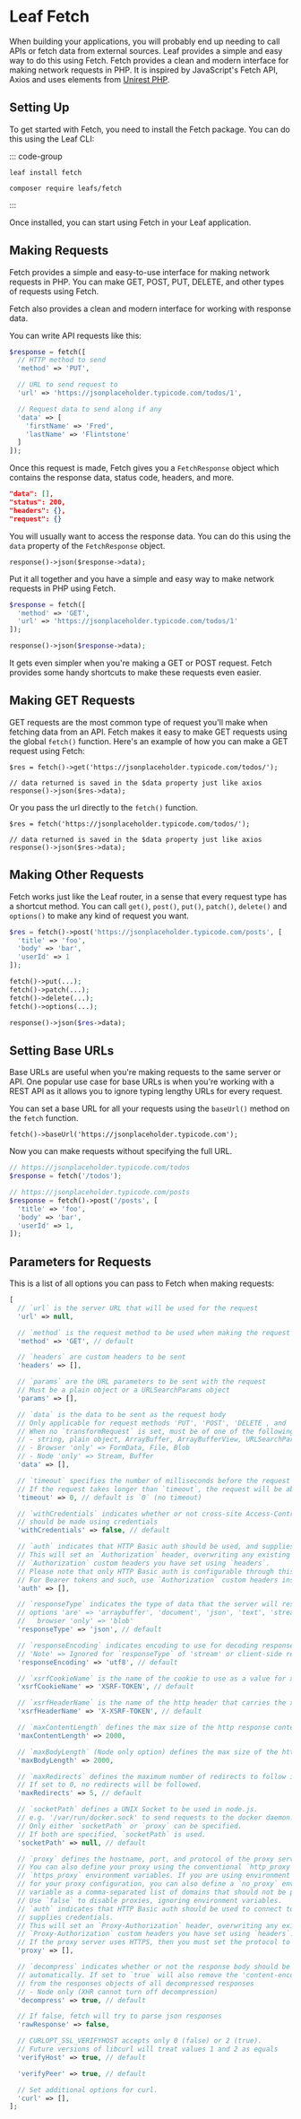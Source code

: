 # Leaf Fetch

When building your applications, you will probably end up needing to call APIs or fetch data from external sources. Leaf provides a simple and easy way to do this using Fetch. Fetch provides a clean and modern interface for making network requests in PHP. It is inspired by JavaScript's Fetch API, Axios and uses elements from [Unirest PHP](https://github.com/Kong/unirest-php).

## Setting Up

To get started with Fetch, you need to install the Fetch package. You can do this using the Leaf CLI:

::: code-group

```bash:no-line-numbers [Leaf CLI]
leaf install fetch
```

```bash:no-line-numbers [Composer]
composer require leafs/fetch
```

:::

Once installed, you can start using Fetch in your Leaf application.

## Making Requests

Fetch provides a simple and easy-to-use interface for making network requests in PHP. You can make GET, POST, PUT, DELETE, and other types of requests using Fetch.

Fetch also provides a clean and modern interface for working with response data.

You can write API requests like this:

```php
$response = fetch([
  // HTTP method to send
  'method' => 'PUT',

  // URL to send request to
  'url' => 'https://jsonplaceholder.typicode.com/todos/1',

  // Request data to send along if any
  'data' => [
    'firstName' => 'Fred',
    'lastName' => 'Flintstone'
  ]
]);
```

Once this request is made, Fetch gives you a `FetchResponse` object which contains the response data, status code, headers, and more.

```json
"data": [],
"status": 200,
"headers": {},
"request": {}
```

You will usually want to access the response data. You can do this using the `data` property of the `FetchResponse` object.

```php:no-line-numbers
response()->json($response->data);
```

Put it all together and you have a simple and easy way to make network requests in PHP using Fetch.

```php
$response = fetch([
  'method' => 'GET',
  'url' => 'https://jsonplaceholder.typicode.com/todos/1'
]);

response()->json($response->data);
```

It gets even simpler when you're making a GET or POST request. Fetch provides some handy shortcuts to make these requests even easier.

## Making GET Requests

GET requests are the most common type of request you'll make when fetching data from an API. Fetch makes it easy to make GET requests using the global `fetch()` function. Here's an example of how you can make a GET request using Fetch:

```php:no-line-numbers
$res = fetch()->get('https://jsonplaceholder.typicode.com/todos/');

// data returned is saved in the $data property just like axios
response()->json($res->data);
```

Or you pass the url directly to the `fetch()` function.

```php:no-line-numbers
$res = fetch('https://jsonplaceholder.typicode.com/todos/');

// data returned is saved in the $data property just like axios
response()->json($res->data);
```

## Making Other Requests

Fetch works just like the Leaf router, in a sense that every request type has a shortcut method. You can call `get()`, `post()`, `put()`, `patch()`, `delete()` and `options()` to make any kind of request you want.

```php
$res = fetch()->post('https://jsonplaceholder.typicode.com/posts', [
  'title' => 'foo',
  'body' => 'bar',
  'userId' => 1
]);

fetch()->put(...);
fetch()->patch(...);
fetch()->delete(...);
fetch()->options(...);

response()->json($res->data);
```

## Setting Base URLs

Base URLs are useful when you're making requests to the same server or API. One popular use case for base URLs is when you're working with a REST API as it allows you to ignore typing lengthy URLs for every request.

You can set a base URL for all your requests using the `baseUrl()` method on the `fetch` function.

```php:no-line-numbers
fetch()->baseUrl('https://jsonplaceholder.typicode.com');
```

Now you can make requests without specifying the full URL.

```php
// https://jsonplaceholder.typicode.com/todos
$response = fetch('/todos');

// https://jsonplaceholder.typicode.com/posts
$response = fetch()->post('/posts', [
  'title' => 'foo',
  'body' => 'bar',
  'userId' => 1,
]);
```

## Parameters for Requests

This is a list of all options you can pass to Fetch when making requests:

```php
[
  // `url` is the server URL that will be used for the request
  'url' => null,

  // `method` is the request method to be used when making the request
  'method' => 'GET', // default

  // `headers` are custom headers to be sent
  'headers' => [],

  // `params` are the URL parameters to be sent with the request
  // Must be a plain object or a URLSearchParams object
  'params' => [],

  // `data` is the data to be sent as the request body
  // Only applicable for request methods 'PUT', 'POST', 'DELETE , and 'PATCH'
  // When no `transformRequest` is set, must be of one of the following types:
  // - string, plain object, ArrayBuffer, ArrayBufferView, URLSearchParams
  // - Browser 'only' => FormData, File, Blob
  // - Node 'only' => Stream, Buffer
  'data' => [],

  // `timeout` specifies the number of milliseconds before the request times out.
  // If the request takes longer than `timeout`, the request will be aborted.
  'timeout' => 0, // default is `0` (no timeout)

  // `withCredentials` indicates whether or not cross-site Access-Control requests
  // should be made using credentials
  'withCredentials' => false, // default

  // `auth` indicates that HTTP Basic auth should be used, and supplies credentials.
  // This will set an `Authorization` header, overwriting any existing
  // `Authorization` custom headers you have set using `headers`.
  // Please note that only HTTP Basic auth is configurable through this parameter.
  // For Bearer tokens and such, use `Authorization` custom headers instead.
  'auth' => [],

  // `responseType` indicates the type of data that the server will respond with
  // options 'are' => 'arraybuffer', 'document', 'json', 'text', 'stream'
  //   browser 'only' => 'blob'
  'responseType' => 'json', // default

  // `responseEncoding` indicates encoding to use for decoding responses (Node.js only)
  // 'Note' => Ignored for `responseType` of 'stream' or client-side requests
  'responseEncoding' => 'utf8', // default

  // `xsrfCookieName` is the name of the cookie to use as a value for xsrf token
  'xsrfCookieName' => 'XSRF-TOKEN', // default

  // `xsrfHeaderName` is the name of the http header that carries the xsrf token value
  'xsrfHeaderName' => 'X-XSRF-TOKEN', // default

  // `maxContentLength` defines the max size of the http response content in bytes allowed in node.js
  'maxContentLength' => 2000,

  // `maxBodyLength` (Node only option) defines the max size of the http request content in bytes allowed
  'maxBodyLength' => 2000,

  // `maxRedirects` defines the maximum number of redirects to follow in node.js.
  // If set to 0, no redirects will be followed.
  'maxRedirects' => 5, // default

  // `socketPath` defines a UNIX Socket to be used in node.js.
  // e.g. '/var/run/docker.sock' to send requests to the docker daemon.
  // Only either `socketPath` or `proxy` can be specified.
  // If both are specified, `socketPath` is used.
  'socketPath' => null, // default

  // `proxy` defines the hostname, port, and protocol of the proxy server.
  // You can also define your proxy using the conventional `http_proxy` and
  // `https_proxy` environment variables. If you are using environment variables
  // for your proxy configuration, you can also define a `no_proxy` environment
  // variable as a comma-separated list of domains that should not be proxied.
  // Use `false` to disable proxies, ignoring environment variables.
  // `auth` indicates that HTTP Basic auth should be used to connect to the proxy, and
  // supplies credentials.
  // This will set an `Proxy-Authorization` header, overwriting any existing
  // `Proxy-Authorization` custom headers you have set using `headers`.
  // If the proxy server uses HTTPS, then you must set the protocol to `https`. 
  'proxy' => [],

  // `decompress` indicates whether or not the response body should be decompressed 
  // automatically. If set to `true` will also remove the 'content-encoding' header 
  // from the responses objects of all decompressed responses
  // - Node only (XHR cannot turn off decompression)
  'decompress' => true, // default

  // If false, fetch will try to parse json responses
  'rawResponse' => false,

  // CURLOPT_SSL_VERIFYHOST accepts only 0 (false) or 2 (true).
  // Future versions of libcurl will treat values 1 and 2 as equals
  'verifyHost' => true, // default

  'verifyPeer' => true, // default

  // Set additional options for curl.
  'curl' => [],
];
```
